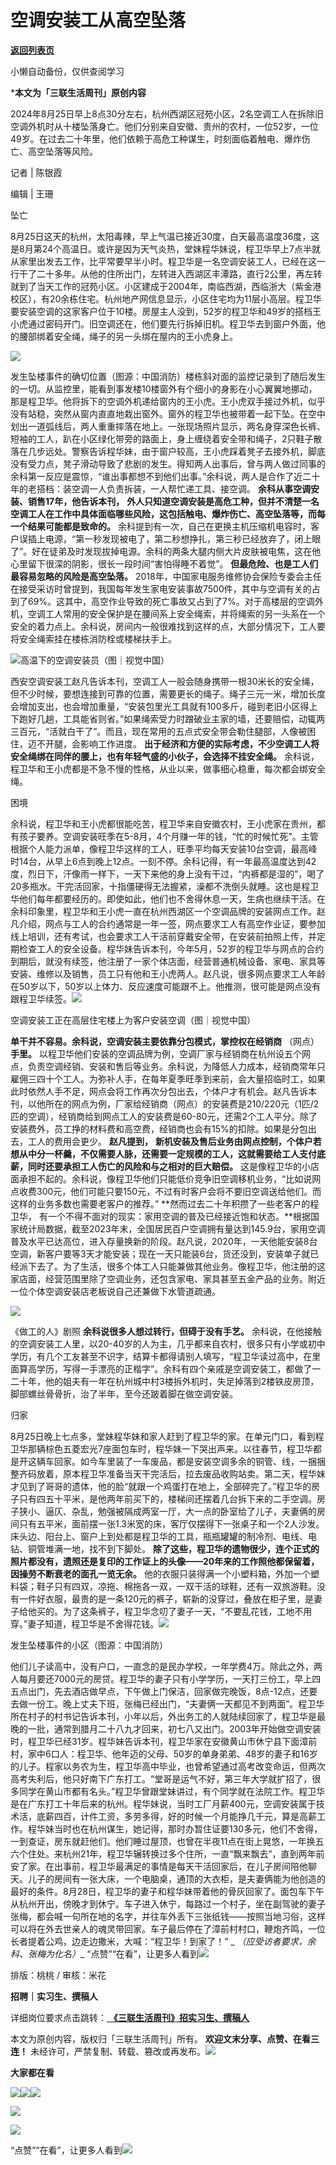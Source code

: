 # 空调安装工从高空坠落

[**返回列表页**](/gzh/三联生活周刊)

小懒自动备份，仅供查阅学习

***本文为「三联生活周刊」原创内容**

  
  
2024年8月25日早上8点30分左右，杭州西湖区冠苑小区，2名空调工人在拆除旧空调外机时从十楼坠落身亡。他们分别来自安徽、贵州的农村，一位52岁，一位49岁。在过去二十年里，他们依赖于高危工种谋生，时刻面临着触电、爆炸伤亡、高空坠落等风险。  
  
  
记者 | 陈银霞

编辑 | 王珊

坠亡

8月25日这天的杭州，太阳毒辣，早上气温已接近30度，白天最高温度36度，这是8月第24个高温日。或许是因为天气炎热，堂妹程华妹说，程卫华早上7点半就从家里出发去工作，比平常要早半小时。程卫华是一名空调安装工人，已经在这一行干了二十多年。从他的住所出门，左转进入西湖区丰潭路，直行2公里，再左转就到了当天工作的冠苑小区。小区建成于2004年，南临西湖，西临浙大（紫金港校区），有20余栋住宅。杭州地产网信息显示，小区住宅均为11层小高层。程卫华要安装空调的这家客户位于10楼。房屋主人没到，52岁的程卫华和49岁的搭档王小虎通过密码开门。旧空调还在，他们要先行拆掉旧机。程卫华去到窗户外面，他的腰部绑着安全绳，绳子的另一头绑在屋内的王小虎身上。

![](https://mmbiz.qpic.cn/sz_mmbiz_jpg/mscgUN7TcTLFHlNFa0YJLGOYcs1MGcKJarOyNPGZcCpkNVQ5JicqGjkYoicoP8hxuALYBTo2RfNJiauqqnCXUMBsw/640?wx_fmt=jpeg&from;=appmsg)

发生坠楼事件的确切位置（图源：中国消防）楼栋斜对面的监控记录到了随后发生的一切。从监控里，能看到事发楼10楼窗外有个细小的身影在小心翼翼地挪动，那是程卫华。他将拆下的空调外机递给窗内的王小虎。王小虎双手接过外机，似乎没有站稳，突然从窗内直直地栽出窗外。窗外的程卫华也被带着一起下坠。在空中划出一道弧线后，两人重重摔落在地上。一张现场照片显示，两名身穿深色长裤、短袖的工人，趴在小区绿化带旁的路面上，身上缠绕着安全带和绳子，2只鞋子散落在几步远处。警察告诉程华妹，由于窗户较高，王小虎踩着凳子去接外机，脚底没有受力点，凳子滑动导致了悲剧的发生。得知两人出事后，曾与两人做过同事的余科第一反应是震惊，“谁出事都想不到他们出事。”余科说，两人是合作了近二十年的老搭档：装空调一人负责拆装，一人帮忙递工具、接空调。
**余科从事空调安装、销售17年，他告诉本刊，**
**外人只知道空调安装是高危工种，但并不清楚一名空调工人在工作中具体面临哪些风险，这包括触电、爆炸伤亡、高空坠落等，而每一个结果可能都是致命的。**
余科提到有一次，自己在更换主机压缩机电容时，客户误插上电源，“第一秒发现被电了，第二秒想挣扎，第三秒已经放弃了，闭上眼了”。好在徒弟及时发现拔掉电源。余科的两条大腿内侧大片皮肤被电焦，这在他心里留下很深的阴影，很长一段时间“害怕得睡不着觉”。
**但最危险、也是工人们最容易忽略的风险是高空坠落。**
2018年，中国家电服务维修协会保险专委会主任在接受采访时曾提到，我国每年发生家电安装事故7500件，其中与空调有关的占到了69%。这其中，高空作业导致的死亡事故又占到了7%。对于高楼层的空调外机，空调工人常用的安全保护是在腰间系上安全绳索，并将绳索的另一头系在一个安全的着力点上。余科说，房间内一般很难找到这样的点，大部分情况下，工人要将安全绳索挂在楼栋消防栓或楼梯扶手上。

![](https://mmbiz.qpic.cn/mmbiz_jpg/c2Sib3Mp7pOMLliaicP9fpx71NrljtahcakuXRUCfvHh7WiahmY4JlJzGeibram55sLUo0xKKXAv4YqKm7NQ4gQuic1w/640?wx_fmt=jpeg&from;=appmsg)高温下的空调安装员（图｜视觉中国）

西安空调安装工赵凡告诉本刊，空调工人一般会随身携带一根30米长的安全绳，但不少时候，要想连接到可靠的位置，需要更长的绳子。绳子三元一米，增加长度会增加支出，也会增加重量，“安装包里光工具就有100多斤，碰到老旧小区得上下跑好几趟，工具能省则省。”如果绳索受力时蹭破业主家的墙，还要赔偿，动辄两三百元，“活就白干了”。而且，现在常用的五点式安全带会勒住腿部，人像被困住，迈不开腿，会影响工作进度。
**出于经济和方便的实际考虑，不少空调工人将安全绳绑在同伴的腰上，也有年轻气盛的小伙子，会选择不挂安全绳。**
余科说，程卫华和王小虎都是不急不慢的性格，从业以来，做事细心稳重，每次都会绑安全绳。

困境

余科说，程卫华和王小虎都很能吃苦，程卫华来自安徽农村，王小虎家在贵州，都有孩子要养。空调安装旺季在5-8月，4个月赚一年的钱，“忙的时候忙死”。主管根据个人能力派单，像程卫华这样的工人，旺季平均每天安装10台空调，最高峰时14台，从早上6点到晚上12点。一刻不停。余科记得，有一年最高温度达到42度，烈日下，汗像雨一样下，一天下来他的身上没有干过，“内裤都是湿的”，喝了20多瓶水。干完活回家，十指僵硬得无法握紧，澡都不洗倒头就睡。这也是程卫华他们每年都要经历的。即使如此，他们也不舍得休息一天，生病也继续干活。在余科印象里，程卫华和王小虎一直在杭州西湖区一个空调品牌的安装网点工作。赵凡介绍，网点与工人的合约通常是一年一签，网点要求工人有高空作业证，要参加线上培训，还有考试，也会要求工人干活前穿戴安全带，在安装前拍照上传，并定期检查工人的安全设备。程华妹告诉本刊，今年5月，52岁的程卫华与网点的合约到期后，就没有续签，他注册了一家个体店面，经营普通机械设备、家电、家具等安装、维修以及销售，员工只有他和王小虎两人。赵凡说，很多网点要求工人年龄在50岁以下，50岁以上体力、反应速度可能跟不上。他推测，很可能是网点没有跟程卫华续签。![](https://mmbiz.qpic.cn/mmbiz_jpg/c2Sib3Mp7pOMLliaicP9fpx71Nrljtahcak1M55VJjFkBmLPNJUxYvjXTnn1YiasocGfC5RDvenQ0k3N1EtauibEdCw/640?wx_fmt=jpeg&from;=appmsg)

空调安装工正在高层住宅楼上为客户安装空调（图｜视觉中国）

 **单干并不容易。余科说，空调安装主要依靠分包模式，掌控权在经销商** （网点） **手里。**
以程卫华他们安装的空调品牌为例，空调厂家与经销商在杭州设五个网点，负责空调经销、安装和售后等业务。余科说，为降低人力成本，经销商常年只雇佣三四十个工人。为弥补人手，在每年夏季旺季到来前，会大量招临时工，如果此时依然人手不足，网点会将工作再次分包出去，个体户才有机会。赵凡告诉本刊，以他所在的网点为例，厂家给经销商（网点）的安装费是210/220元（1匹/2匹的空调），经销商给到网点工人的安装费是60-80元，还需2个工人平分。除了安装费外，员工挣的材料费和高空费，经销商也会有15%的扣除。如果是分包出去，工人的费用会更少。
**赵凡提到，**
**新机安装及售后业务由网点控制，个体户若想从中分一杯羹，不仅需要人脉，还需要一定规模的工人，这就需要给工人支付底薪，同时还要承担工人伤亡的风险和与之相对的巨大赔偿。**
这是像程卫华的小店面承担不起的。余科说，像程卫华他们只能低价竞争旧空调移机业务，“比如说网点收费300元，他们可能只要150元，不过有时客户会将不要旧空调送给他们。而这样的业务多数也需要老客户的推荐。”
**然而过去二十年积攒了一些老客户的程卫华，
有一个不得不面对的现实：家用空调的普及已经接近饱和状态。**根据国家统计局数据，截至2023年末，全国居民百户空调拥有量达到145.9台，家用空调普及水平已达高位，进入存量换新的阶段。赵凡说，2020年，一天他能安装8台空调，新客户要等3天才能安装；现在一天只能装6台，货还没到，安装单子就已经派下去了。为了生活，很多个体工人只能兼做其他业务。像程卫华，他注册的这家店面，经营范围里除了空调业务，还包含家电、家具甚至五金产品的业务。附近一位个体空调安装店老板说自己还兼做下水管道疏通。

![](https://mmbiz.qpic.cn/sz_mmbiz_jpg/mscgUN7TcTLFHlNFa0YJLGOYcs1MGcKJUJySAOcxy2SWV28xac5H9SsEaOOKic5mBicn6vD1fNPGibHMx3YGsBzGA/640?wx_fmt=jpeg&from;=appmsg)

《做工的人》剧照 **余科说很多人想过转行，但碍于没有手艺。**
余科说，在他接触的空调安装工人里，以20-40岁的人为主，几乎都来自农村，很多只有小学或初中学历，有几个工友甚至不识字，结算卡都得请别人填写，“程卫华读过高中，在里面算高学历，写得一手漂亮的正楷字”。余科有四个亲戚是空调安装工，都做了一二十年，他的姐夫有一年在杭州城中村3楼拆外机时，失足掉落到2楼铁皮房顶，脚部螺丝骨骨折，治了半年，至今还跛着脚在做空调安装。

归家

8月25日晚上七点多，堂妹程华妹和家人赶到了程卫华的家。在单元门口，看到程卫华那辆棕色五菱宏光7座面包车时，程华妹一下哭出声来。以往春节，程卫华都是开这辆车回家。如今车里装了一车废品，都是安装空调多余的铜管、线，一捆捆整齐码放着，原本程卫华准备当天干完活后，拉去废品收购站卖。第二天，程华妹才见到了哥哥的遗体，他的脸“就跟一个鸡蛋打在地上，全部碎完了。”程卫华的房子只有四五十平米，是他两年前买下的，楼梯间还摆着几台拆下来的二手空调。房子狭小、逼仄、杂乱，勉强被隔成两室一厅，大一点的卧室给了儿子，夫妻俩的房间只有五平米，面前摆一张1.3米宽的床，客厅仅摆得下一张桌子和一个2人沙发。床头边、阳台上、窗户上到处都是程卫华的工具，瓶瓶罐罐的制冷剂、电线、电钻、铜管堆满一地，找不到下脚处。
**除了这些，程卫华的遗物很少，连个正式的照片都没有，遗照还是复印的工作证上的头像——20年来的工作照他都保留着，因操劳不断衰老的面孔一览无余。**
他的衣服只装得满一个小塑料箱，外加一个塑料袋；鞋子只有四双，凉拖、棉拖各一双，一双干活的球鞋，还有一双旅游鞋。没有一件好衣服，最贵的是一条120元的裤子，崭新的没穿过，叠放在柜子里，是妻子给他买的。为了这条裤子，程卫华念叨了妻子一天，“不要乱花钱，工地不用穿。”妻子知道，程卫华是不舍得花钱。![](https://mmbiz.qpic.cn/mmbiz_jpg/fUbQXltnHFSKe1kKTxL8E2saczBWVtH1yJhHBqkfC1gF9AeHFOkr4FdDB8EoaRe7wD0HneYp11iahZuCeUJvFzg/640?wx_fmt=jpeg&tp;=wxpic&wxfrom;=5&wx;_lazy=1&wx;_co=1)

发生坠楼事件的小区（图源：中国消防）

他们儿子读高中，没有户口，一直念的是民办学校，一年学费4万。除此之外，两人每月要还7000元的房贷。程卫华的妻子只有小学学历，一天打三份工，早上四五点出门，先去酒店做早点，下午做上门保洁，回家做完晚饭，8点-12点，还要去做一份工。晚上丈夫下班，张梅已经出门，“夫妻俩一天都见不到两面”。程卫华所在村子的村书记告诉本刊，小年以后，外出务工的人就陆续回家了，程卫华是最晚的一批，通常到腊月二十八九才回来，初七八又出门。2003年开始做空调安装时，程卫华已经31岁。程华妹告诉本刊，程卫华家在安徽黄山市休宁县下面漳前村，家中6口人：程卫华、他年迈的父母、50岁的单身弟弟、48岁的妻子和16岁的儿子。程家以务农为生，程卫华高中毕业，也曾希望通过高考改变命运，但两次高考失利后，他只好南下广东打工。“堂哥是运气不好，第三年大学就扩招了，很多同学在黄山市都有名头。”程卫华曾跟堂妹讲过，有个同学就在法院工作。程卫华是在广东打工十年后来的杭州。程华妹说，当时工厂月薪400元，空调安装属于技术活，底薪四百，计件工资，多劳多得，好的时候一个月能挣几千元，算是高薪工作。程华妹当时也在杭州谋生，她记得，那时办暂住证要130多元，他们不舍得，一到查证，房东就赶他们。他们睡过屋顶，也曾在半夜11点在街上晃悠，一年换五六个住处。来杭州21年，程卫华辗转换过多个住所，一直“飘来飘去”，直到两年前安了家。在出事前，程卫华最满足的事情是每天干活回家后，在儿子房间陪他聊天。儿子的房间有一张大床，一个电脑桌，通顶的大衣柜，是夫妻俩能为他创造的最好的条件。8月28日，程卫华的妻子和程华妹带着他的骨灰回家了。面包车下午从杭州开出，傍晚才到休宁。车子进入休宁，每路过一个村子，坐在副驾驶的妻子张梅，都会喊一句所在地的名字，并往车外丢下三张纸钱——按照当地习俗，这样可以将在外去世亲人的魂灵带回家。车子最后停在了漳前村村口，鞭炮齐鸣，一位长者提着公鸡，边走边撒米，大喊：“程卫华！到家了！”
_ _（应受访者要求，余科、张梅为化名）__
“点赞”“在看”，让更多人看到![](https://mmbiz.qpic.cn/mmbiz_gif/c2Sib3Mp7pON9hkSZwdTibRHNZSMPyiapUCHJwlyoZVBC3SfmPmF0VKjkm3NiaToQloHFJ6icyicqZnqgXp6pSQJt5gg/640?wx_fmt=gif&from;=appmsg&wxfrom;=5&wx;_lazy=1&tp;=webp)  
  
  
  
  
  

排版：桃桃 / 审核：米花

  
 **招聘｜实习生、撰稿人**  

详细岗位要求点击跳转：[
**《三联生活周刊》招实习生、撰稿人**](http://mp.weixin.qq.com/s?__biz=MTc5MTU3NTYyMQ==&mid=2651136871&idx=3&sn=f1c0777fe9d31881e5dfca68ebc2937f&chksm=5907324d6e70bb5b3546dfe1c7b31b5fe05664bebbf36356ba9a1a352e0678444cad62875ad4&scene=21#wechat_redirect)

本文为原创内容，版权归「三联生活周刊」所有。 **欢迎文末分享、点赞、在看三连！**
未经许可，严禁复制、转载、篡改或再发布。![](https://mmbiz.qpic.cn/sz_mmbiz_png/Gg7Qtoh7Aic9ZTmAdCc80b4nD7xicgPt863QWU7oNswDx19XrjfTtSl8QwatY2EEZGuNd1WRRiapDZjcDhTnNYmBg/640?wx_fmt=other&wxfrom;=5&wx;_lazy=1&wx;_co=1&retryload;=1&tp;=webp)

 **大家都在看**

  
[![](https://mmbiz.qpic.cn/mmbiz_png/c2Sib3Mp7pOMOc9DyQsficGiaV0YJvNx7MdtpqDic8U5vtwPhuL2EHibLWKoF160GjmnlYlQ77qVQoUwUbB0L5Vrwcg/640?wx_fmt=other&from;=appmsg&wxfrom;=5&wx;_lazy=1&wx;_co=1&tp;=webp)](http://mp.weixin.qq.com/s?__biz=MTc5MTU3NTYyMQ==&mid=2651435364&idx=1&sn=ff94e0c8d0d363bfd65772dfb0b89492&chksm=590ba04e6e7c29581b89306a3b5611f8486c82e5f44d5311f2c70dc3678f261af349366b22ab&scene=21#wechat_redirect)[![](https://mmbiz.qpic.cn/mmbiz_jpg/c2Sib3Mp7pOMia03OQtGPGFsDVbRic7IutmQzfD1KfAKrPrn5hXyDkf8EsDic4uwCndSJia5DPwKcLuNXrU3VicCELOA/640?wx_fmt=other&wxfrom;=5&wx;_lazy=1&wx;_co=1&tp;=webp)](http://mp.weixin.qq.com/s?__biz=MTc5MTU3NTYyMQ==&mid=2651429500&idx=2&sn=dfd65927eadb38a2404064cf0e501b4a&chksm=590b8b566e7c02401fb6155da65fd093695909d6166f6eb8f7cfef5dba6f3a8f9797dc304ae6&scene=21#wechat_redirect)[![](https://mmbiz.qpic.cn/mmbiz_png/c2Sib3Mp7pOMia03OQtGPGFsDVbRic7IutmBek3tYa6Iib5gbCibasmYEib10kGE9n6SIJlqsFM5H2xwbNdNFpUZcZlQ/640?wx_fmt=other&from;=appmsg&wxfrom;=5&wx;_lazy=1&wx;_co=1&tp;=webp)](http://mp.weixin.qq.com/s?__biz=MTc5MTU3NTYyMQ==&mid=2651429756&idx=1&sn=7f3901ab0f3e68602297b1a1169269ad&chksm=590b8a566e7c034051774b1d2a38b79332e8724c17154487da5dac26a1c09a438f75e0f6f1fb&scene=21#wechat_redirect)  

![](https://mmbiz.qpic.cn/sz_mmbiz_png/Gg7Qtoh7Aic9ZTmAdCc80b4nD7xicgPt86k1kgpU51hWCHjV92ryhVW35PLCvLhxLw9XDhXjgeDyZhHSx5EbRcfg/640?wx_fmt=other&wxfrom;=5&wx;_lazy=1&wx;_co=1&retryload;=1&tp;=webp)

  
[![](https://mmbiz.qpic.cn/mmbiz_jpg/c2Sib3Mp7pONuwrdetOsWUZLdDE1J39mLibBBe0vPzCKS1topq8p9JgG9O86KDCNS3SZl7Paa1d80gvHIBg9C0cw/640?wx_fmt=other&from;=appmsg&wxfrom;=5&wx;_lazy=1&wx;_co=1&tp;=webp)]()  
  
“点赞”“在看”，让更多人看到![](https://mmbiz.qpic.cn/mmbiz_gif/c2Sib3Mp7pON9hkSZwdTibRHNZSMPyiapUCHJwlyoZVBC3SfmPmF0VKjkm3NiaToQloHFJ6icyicqZnqgXp6pSQJt5gg/640?wx_fmt=gif&from;=appmsg&wxfrom;=5&wx;_lazy=1&tp;=webp)

